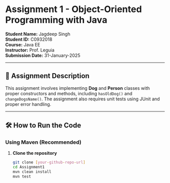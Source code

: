 # Assignment 1 - Object-Oriented Programming with Java  
**Student Name:** Jagdeep Singh  
**Student ID:** C0932018  
**Course:** Java EE  
**Instructor:** Prof. Leguia  
**Submission Date:** 31-January-2025  

---

## 📌 **Assignment Description**  
This assignment involves implementing **Dog** and **Person** classes with proper constructors and methods, including `hasOldDog()` and `changeDogsName()`. The assignment also requires unit tests using JUnit and proper error handling.

---

## 🛠 **How to Run the Code**
### **Using Maven (Recommended)**
1. **Clone the repository**  
   ```sh
   git clone [your-github-repo-url]
   cd Assignment1
   mvn clean install
   mvn test
